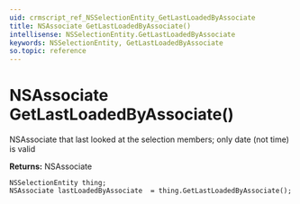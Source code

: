```yaml
---
uid: crmscript_ref_NSSelectionEntity_GetLastLoadedByAssociate
title: NSAssociate GetLastLoadedByAssociate()
intellisense: NSSelectionEntity.GetLastLoadedByAssociate
keywords: NSSelectionEntity, GetLastLoadedByAssociate
so.topic: reference
---
```


# NSAssociate GetLastLoadedByAssociate()

NSAssociate that last looked at the selection members; only date (not time) is valid

**Returns:** NSAssociate

```crmscript
NSSelectionEntity thing;
NSAssociate lastLoadedByAssociate  = thing.GetLastLoadedByAssociate();
```

